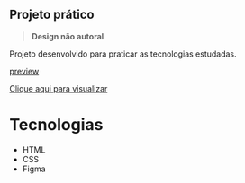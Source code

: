 ## Projeto prático

> **Design não autoral**

Projeto desenvolvido para praticar as tecnologias estudadas.

[preview](./.github/preview.png)

[Clique aqui para visualizar](https://milenarendt.github.io/propaganda-iphone)

# Tecnologias 

- HTML
- CSS
- Figma